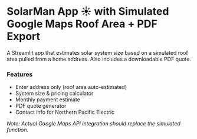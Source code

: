# SolarMan App ☀️ with Simulated Google Maps Roof Area + PDF Export

A Streamlit app that estimates solar system size based on a simulated roof area pulled from a home address.
Also includes a downloadable PDF quote.

### Features
- Enter address only (roof area auto-estimated)
- System size & pricing calculator
- Monthly payment estimate
- PDF quote generator
- Contact info for Northern Pacific Electric

*Note: Actual Google Maps API integration should replace the simulated function.*
